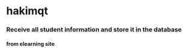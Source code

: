 # hakimqt
### Receive all student information and store it in the database
#### from elearning site
